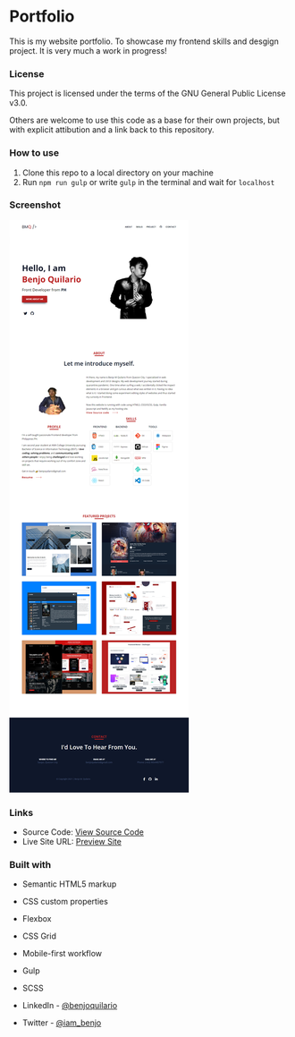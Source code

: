 # Portfolio

This is my website portfolio. To showcase my frontend skills and desgign project. It is very much a work in progress!

### License

This project is licensed under the terms of the GNU General Public License v3.0.

Others are welcome to use this code as a base for their own projects, but with explicit attibution and a link back to this repository.

### How to use

1. Clone this repo to a local directory on your machine
2. Run `npm run gulp` or write `gulp` in the terminal and wait for `localhost`

### Screenshot

![](./screenshot.png)

### Links

-  Source Code: [View Source Code](https://github.com/benjoquilario/Portfolio)
-  Live Site URL: [Preview Site](https://portfolio-sigma-ten-27.vercel.app/)

### Built with

-  Semantic HTML5 markup
-  CSS custom properties
-  Flexbox
-  CSS Grid
-  Mobile-first workflow
-  Gulp
-  SCSS

-  LinkedIn - [@benjoquilario](https://www.linkedin.com/in/benjo-quilario-415a351bb/)
-  Twitter - [@iam_benjo](https://twitter.com/iam_benjo)
